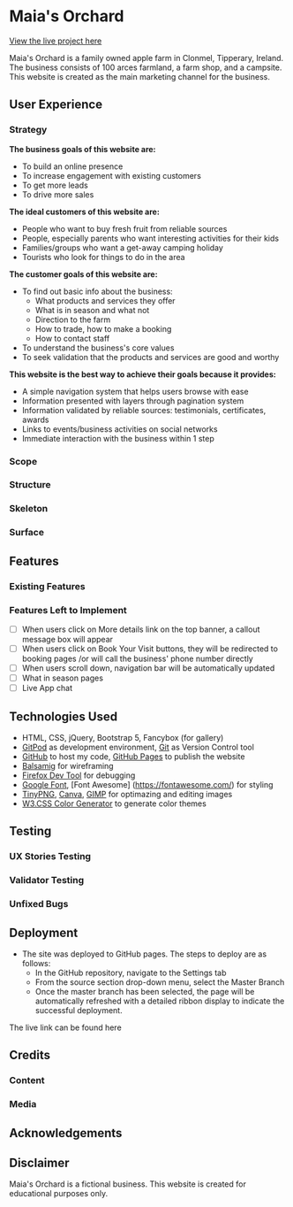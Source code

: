 # Maia's Orchard
[View the live project here](https://chubbyanh.github.io/maias-orchard/)

  Maia's Orchard is a family owned apple farm in Clonmel, Tipperary, Ireland. The business consists of 100 arces farmland, a farm shop, and a campsite. This website is created as the main marketing channel for the business.

## User Experience
### Strategy
  __The business goals of this website are:__
  - To build an online presence
  - To increase engagement with existing customers
  - To get more leads
  - To drive more sales

  __The ideal customers of this website are:__
  - People who want to buy fresh fruit from reliable sources
  - People, especially parents who want interesting activities for their kids
  - Families/groups who want a get-away camping holiday
  - Tourists who look for things to do in the area

  __The customer goals of this website are:__
  - To find out basic info about the business:
    - What products and services they offer
    - What is in season and what not
    - Direction to the farm
    - How to trade, how to make a booking
    - How to contact staff
  - To understand the business's core values
  - To seek validation that the products and services are good and worthy

  __This website is the best way to achieve their goals because it provides:__
  - A simple navigation system that helps users browse with ease
  - Information presented with layers through pagination system
  - Information validated by reliable sources: testimonials, certificates, awards
  - Links to events/business activities on social networks
  - Immediate interaction with the business within 1 step

### Scope

### Structure

### Skeleton

### Surface

## Features 

### Existing Features


### Features Left to Implement

- [ ] When users click on More details link on the top banner, a callout message box will appear
- [ ] When users click on Book Your Visit buttons, they will be redirected to booking pages /or will call the business' phone number directly
- [ ] When users scroll down, navigation bar will be automatically updated
- [ ] What in season pages
- [ ] Live App chat

## Technologies Used
- HTML, CSS, jQuery, Bootstrap 5, Fancybox (for gallery)
- [GitPod](https://www.gitpod.io/) as development environment, [Git](https://git-scm.com/) as Version Control tool
- [GitHub](https://github.com/) to host my code, [GitHub Pages](https://pages.github.com/) to publish the website
- [Balsamig](https://balsamiq.com/) for wireframing
- [Firefox Dev Tool](https://developer.mozilla.org/en-US/docs/Tools) for debugging
- [Google Font](https://fonts.google.com/), [Font Awesome] (https://fontawesome.com/) for styling
- [TinyPNG](https://tinypng.com/), [Canva](https://www.canva.com/), [GIMP](https://www.gimp.org/) for optimazing and editing images
- [W3.CSS Color Generator](https://www.w3schools.com/w3css/w3css_color_generator.asp) to generate color themes

## Testing 
### UX Stories Testing

### Validator Testing 


### Unfixed Bugs


## Deployment

- The site was deployed to GitHub pages. The steps to deploy are as follows: 
  - In the GitHub repository, navigate to the Settings tab 
  - From the source section drop-down menu, select the Master Branch
  - Once the master branch has been selected, the page will be automatically refreshed with a detailed ribbon display to indicate the successful deployment. 

The live link can be found here 


## Credits 

### Content 

### Media

## Acknowledgements

## Disclaimer
  Maia's Orchard is a fictional business. This website is created for educational purposes only.